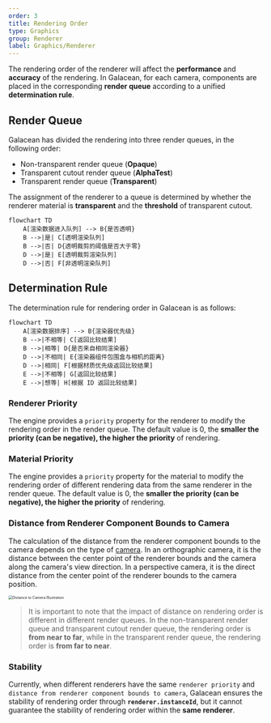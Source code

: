 ```yaml
---
order: 3
title: Rendering Order
type: Graphics
group: Renderer
label: Graphics/Renderer
---
```


The rendering order of the renderer will affect the **performance** and **accuracy** of the rendering. In Galacean, for each camera, components are placed in the corresponding **render queue** according to a unified **determination rule**.

## Render Queue

Galacean has divided the rendering into three render queues, in the following order:

- Non-transparent render queue (**Opaque**)
- Transparent cutout render queue (**AlphaTest**)
- Transparent render queue (**Transparent**)

The assignment of the renderer to a queue is determined by whether the renderer material is **transparent** and the **threshold** of transparent cutout.

```mermaid
flowchart TD
    A[渲染数据进入队列] --> B{是否透明}
    B -->|是| C[透明渲染队列]
    B -->|否| D{透明裁剪的阈值是否大于零}
    D -->|是| E[透明裁剪渲染队列]
    D -->|否| F[非透明渲染队列]
```

## Determination Rule

The determination rule for rendering order in Galacean is as follows:

```mermaid
flowchart TD
    A[渲染数据排序] --> B{渲染器优先级}
    B -->|不相等| C[返回比较结果]
    B -->|相等| D{是否来自相同渲染器}
    D -->|不相同| E{渲染器组件包围盒与相机的距离}
    D -->|相同| F[根据材质优先级返回比较结果]
    E -->|不相等| G[返回比较结果]
    E -->|想等| H[根据 ID 返回比较结果]
```

### Renderer Priority

The engine provides a `priority` property for the renderer to modify the rendering order in the render queue. The default value is 0, the **smaller the priority (can be negative), the higher the priority** of rendering.

### Material Priority

The engine provides a `priority` property for the material to modify the rendering order of different rendering data from the same renderer in the render queue. The default value is 0, the **smaller the priority (can be negative), the higher the priority** of rendering.

### Distance from Renderer Component Bounds to Camera

The calculation of the distance from the renderer component bounds to the camera depends on the type of [camera](/en/docs/graphics-camera). In an orthographic camera, it is the distance between the center point of the renderer bounds and the camera along the camera's view direction. In a perspective camera, it is the direct distance from the center point of the renderer bounds to the camera position.

<img src="https://mdn.alipayobjects.com/huamei_w6ifet/afts/img/A*gYvyQp6qD3YAAAAAAAAAAAAADjCHAQ/original" alt="Distance to Camera Illustration" style="zoom:50%;" />

> It is important to note that the impact of distance on rendering order is different in different render queues. In the non-transparent render queue and transparent cutout render queue, the rendering order is **from near to far**, while in the transparent render queue, the rendering order is **from far to near**.

### Stability

Currently, when different renderers have the same `renderer priority` and `distance from renderer component bounds to camera`, Galacean ensures the stability of rendering order through **`renderer.instanceId`**, but it cannot guarantee the stability of rendering order within the **same renderer**.
